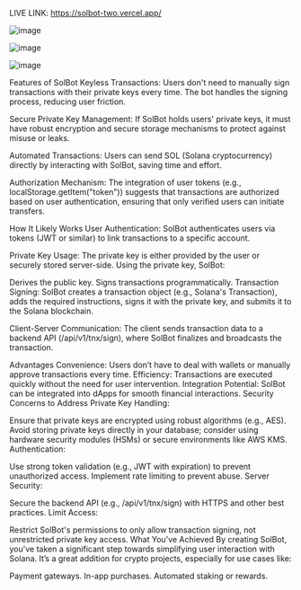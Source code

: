 LIVE LINK: https://solbot-two.vercel.app/

![image](https://github.com/user-attachments/assets/a24c513e-7fc9-4e75-b391-89576e83d4c0)

![image](https://github.com/user-attachments/assets/24cd5687-082c-40e1-87a3-26c0064db4b2)

![image](https://github.com/user-attachments/assets/1fdb7d32-6f2b-494f-bd00-d413e4eed02a)


Features of SolBot
Keyless Transactions: Users don't need to manually sign transactions with their private keys every time. The bot handles the signing process, reducing user friction.

Secure Private Key Management: If SolBot holds users' private keys, it must have robust encryption and secure storage mechanisms to protect against misuse or leaks.

Automated Transactions: Users can send SOL (Solana cryptocurrency) directly by interacting with SolBot, saving time and effort.

Authorization Mechanism: The integration of user tokens (e.g., localStorage.getItem("token")) suggests that transactions are authorized based on user authentication, ensuring that only verified users can initiate transfers.

How It Likely Works
User Authentication:
SolBot authenticates users via tokens (JWT or similar) to link transactions to a specific account.

Private Key Usage:
The private key is either provided by the user or securely stored server-side. Using the private key, SolBot:

Derives the public key.
Signs transactions programmatically.
Transaction Signing:
SolBot creates a transaction object (e.g., Solana's Transaction), adds the required instructions, signs it with the private key, and submits it to the Solana blockchain.

Client-Server Communication:
The client sends transaction data to a backend API (/api/v1/tnx/sign), where SolBot finalizes and broadcasts the transaction.

Advantages
Convenience: Users don’t have to deal with wallets or manually approve transactions every time.
Efficiency: Transactions are executed quickly without the need for user intervention.
Integration Potential: SolBot can be integrated into dApps for smooth financial interactions.
Security Concerns to Address
Private Key Handling:

Ensure that private keys are encrypted using robust algorithms (e.g., AES).
Avoid storing private keys directly in your database; consider using hardware security modules (HSMs) or secure environments like AWS KMS.
Authentication:

Use strong token validation (e.g., JWT with expiration) to prevent unauthorized access.
Implement rate limiting to prevent abuse.
Server Security:

Secure the backend API (e.g., /api/v1/tnx/sign) with HTTPS and other best practices.
Limit Access:

Restrict SolBot's permissions to only allow transaction signing, not unrestricted private key access.
What You’ve Achieved
By creating SolBot, you've taken a significant step towards simplifying user interaction with Solana. It’s a great addition for crypto projects, especially for use cases like:

Payment gateways.
In-app purchases.
Automated staking or rewards.
